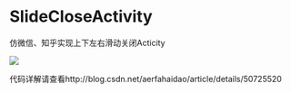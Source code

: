 # SlideCloseActivity
仿微信、知乎实现上下左右滑动关闭Acticity

![](http://img.blog.csdn.net/20160223152009385)

代码详解请查看http://blog.csdn.net/aerfahaidao/article/details/50725520
